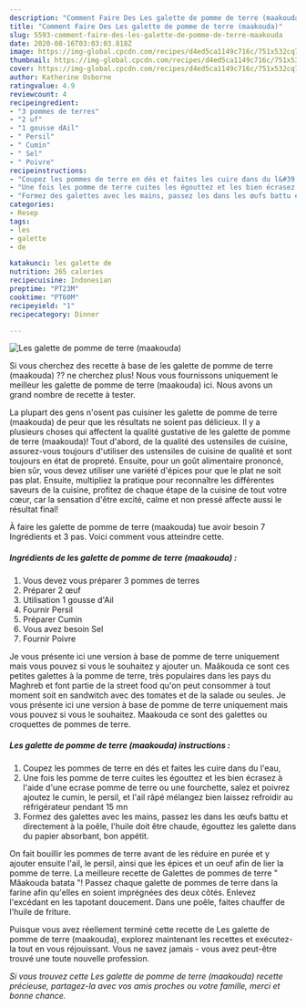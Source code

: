 ```yaml
---
description: "Comment Faire Des Les galette de pomme de terre (maakouda)"
title: "Comment Faire Des Les galette de pomme de terre (maakouda)"
slug: 5593-comment-faire-des-les-galette-de-pomme-de-terre-maakouda
date: 2020-08-16T03:03:03.818Z
image: https://img-global.cpcdn.com/recipes/d4ed5ca1149c716c/751x532cq70/les-galette-de-pomme-de-terre-maakouda-photo-principale-de-la-recette.jpg
thumbnail: https://img-global.cpcdn.com/recipes/d4ed5ca1149c716c/751x532cq70/les-galette-de-pomme-de-terre-maakouda-photo-principale-de-la-recette.jpg
cover: https://img-global.cpcdn.com/recipes/d4ed5ca1149c716c/751x532cq70/les-galette-de-pomme-de-terre-maakouda-photo-principale-de-la-recette.jpg
author: Katherine Osborne
ratingvalue: 4.9
reviewcount: 4
recipeingredient:
- "3 pommes de terres"
- "2 uf"
- "1 gousse dAil"
- " Persil"
- " Cumin"
- " Sel"
- " Poivre"
recipeinstructions:
- "Coupez les pommes de terre en dés et faites les cuire dans du l&#39;eau,"
- "Une fois les pomme de terre cuites les égouttez et les bien écrasez à l&#39;aide d&#39;une ecrase pomme de terre ou une fourchette, salez et poivrez ajoutez le cumin, le persil, et l&#39;ail râpé mélangez bien laissez refroidir au réfrigérateur pendant 15 mn"
- "Formez des galettes avec les mains, passez les dans les œufs battu et directement à la poêle, l&#39;huile doit être chaude, égouttez les galette dans du papier absorbant, bon appétit."
categories:
- Resep
tags:
- les
- galette
- de

katakunci: les galette de 
nutrition: 265 calories
recipecuisine: Indonesian
preptime: "PT23M"
cooktime: "PT60M"
recipeyield: "1"
recipecategory: Dinner

---
```



![Les galette de pomme de terre (maakouda)](https://img-global.cpcdn.com/recipes/d4ed5ca1149c716c/751x532cq70/les-galette-de-pomme-de-terre-maakouda-photo-principale-de-la-recette.jpg)

Si vous cherchez des recette à base de les galette de pomme de terre (maakouda) ?? ne cherchez plus! Nous vous fournissons uniquement le meilleur les galette de pomme de terre (maakouda) ici. Nous avons un grand nombre de recette à tester.

La plupart des gens n'osent pas cuisiner les galette de pomme de terre (maakouda) de peur que les résultats ne soient pas délicieux. Il y a plusieurs choses qui affectent la qualité gustative de les galette de pomme de terre (maakouda)! Tout d'abord, de la qualité des ustensiles de cuisine, assurez-vous toujours d'utiliser des ustensiles de cuisine de qualité et sont toujours en état de propreté. Ensuite, pour un goût alimentaire prononcé, bien sûr, vous devez utiliser une variété d'épices pour que le plat ne soit pas plat. Ensuite, multipliez la pratique pour reconnaître les différentes saveurs de la cuisine, profitez de chaque étape de la cuisine de tout votre cœur, car la sensation d'être excité, calme et non pressé affecte aussi le résultat final!

<!--inarticleads1-->

À faire les galette de pomme de terre (maakouda) tue avoir besoin 7 Ingrédients et 3 pas. Voici comment vous atteindre cette.

##### Ingrédients de les galette de pomme de terre (maakouda) :

1. Vous devez vous préparer 3 pommes de terres
1. Préparer 2 œuf
1. Utilisation 1 gousse d&#39;Ail
1. Fournir  Persil
1. Préparer  Cumin
1. Vous avez besoin  Sel
1. Fournir  Poivre


Je vous présente ici une version à base de pomme de terre uniquement mais vous pouvez si vous le souhaitez y ajouter un. Maâkouda ce sont ces petites galettes à la pomme de terre, très populaires dans les pays du Maghreb et font partie de la street food qu&#39;on peut consommer à tout moment soit en sandwitch avec des tomates et de la salade ou seules. Je vous présente ici une version à base de pomme de terre uniquement mais vous pouvez si vous le souhaitez. Maakouda ce sont des galettes ou croquettes de pommes de terre. 

<!--inarticleads2-->

##### Les galette de pomme de terre (maakouda) instructions :

1. Coupez les pommes de terre en dés et faites les cuire dans du l&#39;eau,
1. Une fois les pomme de terre cuites les égouttez et les bien écrasez à l&#39;aide d&#39;une ecrase pomme de terre ou une fourchette, salez et poivrez ajoutez le cumin, le persil, et l&#39;ail râpé mélangez bien laissez refroidir au réfrigérateur pendant 15 mn
1. Formez des galettes avec les mains, passez les dans les œufs battu et directement à la poêle, l&#39;huile doit être chaude, égouttez les galette dans du papier absorbant, bon appétit.


On fait bouillir les pommes de terre avant de les réduire en purée et y ajouter ensuite l&#39;ail, le persil, ainsi que les épices et un oeuf afin de lier la pomme de terre. La meilleure recette de Galettes de pommes de terre &#34; Mâakouda batata &#34;! Passez chaque galette de pommes de terre dans la farine afin qu&#39;elles en soient imprégnées des deux côtés. Enlevez l&#39;excédant en les tapotant doucement. Dans une poêle, faites chauffer de l&#39;huile de friture. 

<!--inarticleads1-->

<p>
Puisque vous avez réellement terminé cette recette de Les galette de pomme de terre (maakouda), explorez maintenant les recettes et exécutez-la tout en vous réjouissant. Vous ne savez jamais - vous avez peut-être trouvé une toute nouvelle profession.
</p>

<p>
<i>Si vous trouvez cette Les galette de pomme de terre (maakouda) recette précieuse, partagez-la avec vos amis proches ou votre famille, merci et bonne chance.</i>
</p>
